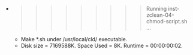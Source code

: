 * >>>>>>>>> Running inst-zclean-04-chmod-script.sh ...
  * Make *.sh under /usr/local/cld/ executable.
  * Disk size = 7169588K. Space Used = 8K. Runtime = 00:00:00:02.
